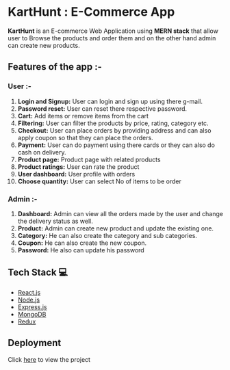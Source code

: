 # KartHunt : E-Commerce App

**KartHunt** is an E-commerce Web Application using **MERN stack** that allow user to Browse the products and order them and on the other hand admin can create new products.


## Features of the app :-

### User :-
1.  **Login and Signup:** User can login and sign up using there g-mail.
2.  **Password reset:** User can reset there respective password.
3.  **Cart:** Add items or remove items from the cart
4.  **Filtering:** User can filter the products by price, rating, category etc.
5.  **Checkout:** User can place orders by providing address and can also apply coupon so that they can place the orders.
6.  **Payment:** User can do payment using there cards or they can also do cash on delivery.
7.  **Product page:** Product page with related products
8.  **Product ratings:** User can rate the product
9.  **User dashboard:** User profile with orders
10.  **Choose quantity:** User can select No of items to be order

### Admin :-
1.  **Dashboard:** Admin can view all the orders made by the user and change the delivery status as well.
2.  **Product:** Admin can create new product and update the existing one.
3.  **Category:** He can also create the category and sub categories.
4.  **Coupon:** He can also create the new coupon.
5.  **Password:** He also can update his password

## Tech Stack  💻
-   [React.js](https://reactjs.org/)
-   [Node.js](https://nodejs.org/en/)
-   [Express.js](https://expressjs.com/)
-   [MongoDB](https://www.mongodb.com/cloud/atlas)
-   [Redux](https://redux.js.org/)

## Deployment 
Click [here](https://elegant-feynman-bcb940.netlify.app/) to view the project
